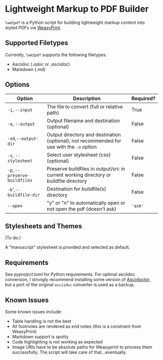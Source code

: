 # Lightweight Markup to PDF Builder

`lwm2pdf` is a Python script for building lightweight markup content into styled PDFs via 
[WeasyPrint](https://weasyprint.org/). 

## Supported Filetypes

Currently, `lwm2pdf` supports the following filetypes:

- Asciidoc (_.adoc_ or _.asciidoc_)
- Markdown (_.md_)

## Options

| Option | Description | Required? |
|--------|-------------|-----------|
| `-i`, `--input` | The file to convert (full or relative path) |  True |
| `-o`, `--output` | Output filename and destination (optional) |  False |
| `-od`,`--output-dir` | Output directory and destination (optional); not recommended for use with the `-o` option |  False |
| `-s`, `--stylesheet` | Select user stylesheet (css) (optional) |  False |
| `-p`, `--preserve-buildfiles` | Preserve buildfiles in output/src in current working directory or buildfile directory | False |
| `-b`',`--buildfile-dir` | Destination for buildfile(s) directory | False |
| `--open` | "y" or "n" to automatically open or not open the pdf (doesn't ask) | `'ask'` |

## Stylesheets and Themes

(To do.) 

A "manuscript" stylesheet is provided and selected as default. 

## Requirements

See _pyproject.toml_ for Python requirements. For optimal asciidoc conversion, I strongly recommend installing some version of [Asciidoctor](https://asciidoctor.org/), but a port of the original `asciidoc` converter is used as a backup.  

## Known Issues

Some known issues include:

- Table handling is not the best
- All footnotes are rendered as end notes (this is a constraint from WeasyPrint)
- Markdown support is spotty
- Code highlighting is not working as expected
- Image URIs have to be absolute paths for Weasyprint to process them successfully. The script will take care of that...eventually.
